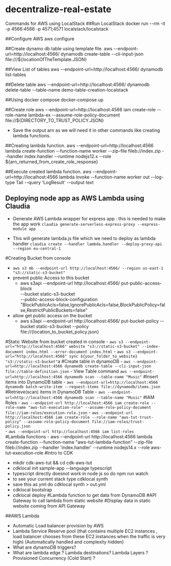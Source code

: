 # decentralize-real-estate


Commands for AWS using LocalStack
##Run LocalStack
docker run --rm -it -p 4566:4566 -p 4571;4571 localstack/localstack

##Configure AWS
aws configure

##Create dynamo db table using template file.
aws --endpoint-url=http://localhost:4566/ dynamodb create-table --cli-input-json file:///${locationOfTheTemplate.JSON} 

##View List of tables
aws --endpoint-url=http://localhost:4566/ dynamodb list-tables

##Delete table
aws --endpoint-url=http://localhost:4566/ dynamodb delete-table --table-name demo-table-creation-localstack


##Using docker compose
docker-compose up

##Create role
aws --endpoint-url=http://localhost:4566 iam create-role --role-name lambda-ex --assume-role-policy-document file://${DIRECTORY_TO_TRUST_POLICY.JSON}

- Save the output arn as we will need it in other commands like creating lambda functions.

##Creating lambda function.
aws --endpoint-url=http://localhost:4566 lambda create-function --function-name worker --zip-file
fileb://index.zip --handler index.handler --runtime nodejs12.x --role
${arn_returned_from_create_role_response}

##Execute created lambda function.
aws --endpoint-url=http://localhost:4566 lambda invoke --function-name worker out --log-type Tail --query 'LogResult' --output text



## Deploying node app as AWS Lambda using Claudia

- Generate AWS Lambda wrapper for express app : this is needed to make the app work
    `claudia generate-serverless-express-proxy --express-module app`

- This will generate lambda.js file which we need to deploy as lambda handler
    `claudia create --handler lambda.handler --deploy-proxy-api --region eu-central-1`





#Creating Bucket from console
- `aws s3 mb --endpoint-url http://localhost:4566/ --region us-east-1 "s3://static-s3-bucket"`
- prevent public Access to this bucket
    - aws s3api --endpoint-url http://localhost:4566/ put-public-access-block \
        --bucket static-s3-bucket \
        --public-access-block-configuration "BlockPublicAcls=false,IgnorePublicAcls=false,BlockPublicPolicy=false,RestrictPublicBuckets=false"
- allow get public access on the bucket
    - aws s3api --endpoint-url http://localhost:4566/ put-bucket-policy --bucket static-s3-bucket 
        --policy file://{location_to_bucket_policy.json}

#Static Website from bucket created in console
    - `aws s3 --endpoint-url="http://localhost:4566" website "s3://static-s3-bucket" --index-document index.html --error-document index.html`
    - `aws s3 --endpoint-url="http://localhost:4566" sync ${your_folder_to_website} "s3://static-s3-bucket"`a
#Create table in dynamoDB
    - `aws --endpoint-url=http://localhost:4566 dynamodb create-table --cli-input-json file://table-definition.json`
    - View Table command `aws --endpoint-url=http://localhost:4566 dynamodb scan --table-name "Music"`
#Insert items into DynamoDB table
    - `aws --endpoint-url=http://localhost:4566 dynamodb batch-write-item --request-items file://dynamodb/items.json`
#Retrieve(scan) items in DynamoDB Table
    - `aws --endpoint-url=http://localhost:4566 dynamodb scan --table-name "Music"`
#IAM Roles
    -  `aws --endpoint-url http://localhost:4566 iam create-role --role-name "aws-tut-execution-role" --assume-role-policy-document file://iam-roles/execution-role.json`
    -  `aws --endpoint-url http://localhost:4566 iam create-role --role-name "aws-tut-trust-policy" --assume-role-policy-document file://iam-roles/trust-policy.json`  
    -  `aws --endpoint-url http://localhost:4566 iam list-roles`        
#Lambda functions 
    - aws --endpoint-url http://localhost:4566 lambda create-function --function-name "aws-tut-lambda-function" --zip-file fileb://index.zip --handler 'index.handler' --runtime nodejs14.x --role aws-tut-execution-role
#Intro to CDK
 - mkdir cdk-aws-tut && cd cdk-aws-tut
 - cdklocal init sample-app --language typescript
 - typescript directly doesnot work in node js so do npm run watch
 - to see your current stack type cdklocal synth
 - save this as yml do cdklocal synth > out.yml
 - cdklocal bootstrap
 - cdklocal deploy
#Lambda function to get data from DynamoDB
#API Gateway to call lambda from static website
#Display data in static website coming from API Gateway


##AWS Lambda
- Automatic Load balancer provision by AWS
- Lambda Service Reserve pool (that contains multiple EC2 instances , load balancer chooses from these EC2 instances when the traffic is very high) (Automatically handled and complexity hidden)
- What are dynamoDB triggers?
- What are lambda edge ? Lambda destinations? Lambda Layers ? Provisioned Concurrency (Cold Start) ?
